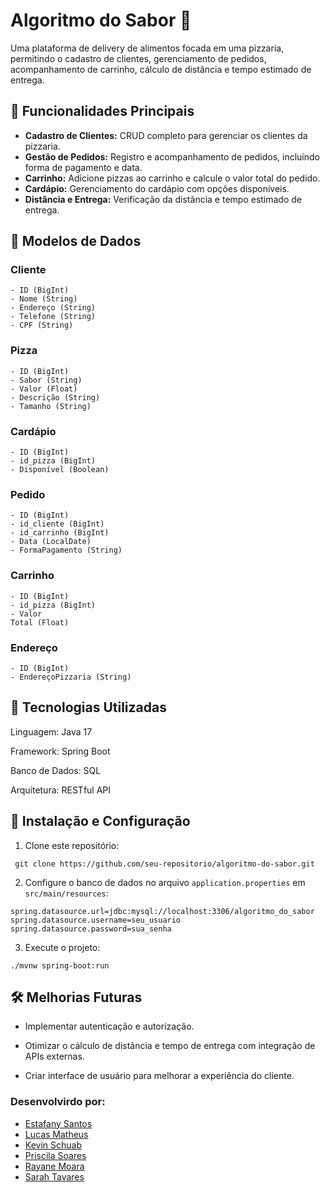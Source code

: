 # Algoritmo do Sabor 🍕

Uma plataforma de delivery de alimentos focada em uma pizzaria, permitindo o cadastro de clientes, gerenciamento de pedidos, acompanhamento de carrinho, cálculo de distância e tempo estimado de entrega.

## 📜 Funcionalidades Principais
- **Cadastro de Clientes:** CRUD completo para gerenciar os clientes da pizzaria.
- **Gestão de Pedidos:** Registro e acompanhamento de pedidos, incluindo forma de pagamento e data.
- **Carrinho:** Adicione pizzas ao carrinho e calcule o valor total do pedido.
- **Cardápio:** Gerenciamento do cardápio com opções disponíveis.
- **Distância e Entrega:** Verificação da distância e tempo estimado de entrega.
  
## 📂 Modelos de Dados

### Cliente
```
- ID (BigInt)
- Nome (String)
- Endereço (String)
- Telefone (String)
- CPF (String)
```

### Pizza
```
- ID (BigInt)
- Sabor (String)
- Valor (Float)
- Descrição (String)
- Tamanho (String)
```

### Cardápio
```
- ID (BigInt)
- id_pizza (BigInt)
- Disponível (Boolean)
```

### Pedido
```
- ID (BigInt)
- id_cliente (BigInt)
- id_carrinho (BigInt)
- Data (LocalDate)
- FormaPagamento (String)
```

### Carrinho
```
- ID (BigInt)
- id_pizza (BigInt)
- Valor
Total (Float)
```

### Endereço
```
- ID (BigInt)
- EndereçoPizzaria (String)
```

## 🚀 Tecnologias Utilizadas

Linguagem: Java 17

Framework: Spring Boot

Banco de Dados: SQL

Arquitetura: RESTful API 

## 🔧 Instalação e Configuração

1. Clone este repositório:
  ```
   git clone https://github.com/seu-repositorio/algoritmo-do-sabor.git
  ```
2. Configure o banco de dados no arquivo `application.properties` em `src/main/resources`:
  ```
  spring.datasource.url=jdbc:mysql://localhost:3306/algoritmo_do_sabor
  spring.datasource.username=seu_usuario
  spring.datasource.password=sua_senha
  ```
3. Execute o projeto:
  ```
  ./mvnw spring-boot:run
  ```

## 🛠️ Melhorias Futuras

 - Implementar autenticação e autorização.

 - Otimizar o cálculo de distância e tempo de entrega com integração de APIs externas.

 - Criar interface de usuário para melhorar a experiência do cliente.

### Desenvolvirdo por:

- [Estafany Santos](https://www.linkedin.com/in/estefany-santos/)
- [Lucas Matheus](https://www.linkedin.com/in/lucas-matheus-lima/)
- [Kevin Schuab](https://www.linkedin.com/in/kevin-schuab/)
- [Priscila Soares]()
- [Rayane Moara](https://www.linkedin.com/in/rayane-moara/)
- [Sarah Tavares]()


















